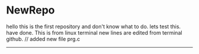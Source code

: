 # NewRepo
hello this is the first repository and don't know what to do.
lets test this.
have done.
This is from linux terminal
new lines are edited from terminal github.
// added new file prg.c
************************************
